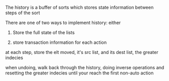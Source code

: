 The history is a buffer of sorts which stores state information between steps of the sort

There are one of two ways to implement history: either

1. Store the full state of the lists

2. store transaction information for each action

at each step, store the elt moved, it's src list, and its dest list, the greater indecies

when undoing, walk back through the history, doing inverse operations and resetting the greater indecies until your reach the first non-auto action
